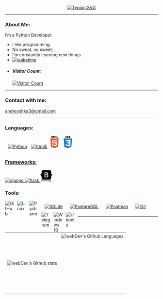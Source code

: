 <p align="center">
  <a href="#">
    <img src="https://readme-typing-svg.herokuapp.com?font=Daring&weight=500&size=28&duration=4000&pause=1000&color=5b92e5&center=true&vCenter=true&width=580&lines=Welcome+to+my+GitHub+profile.;" alt="Typing SVG">
  </a>
</p>

---

### About Me:
I’m a Python Developer.

- I like programming;
- No sweat, no sweet;
- I’m constantly learning new things.
- <a href="https://wakatime.com/@1ac21f63-cdd6-4e52-b7ff-e8f5ac6a22d4">
    <img src="https://wakatime.com/badge/user/1ac21f63-cdd6-4e52-b7ff-e8f5ac6a22d4.svg" alt="wakatime">
  </a>
- ##### Visitor Count:
  <a href="https://profile-counter.glitch.me/electr0n4ik/count.svg">
    <img src="https://profile-counter.glitch.me/electr0n4ik/count.svg" alt="Visitor Count">
  </a>
  
---

### Contact with me:
[andreyshka3@gmail.com](andreyshka3@gmail.com)

---

### Languages:

<a href="https://www.python.org/" target="_blank" rel="noreferrer"><img style="margin: 10px" src="https://profilinator.rishav.dev/skills-assets/python-original.svg" alt="Python" height="50"/></a>
<a href="https://www.w3schools.com/sql/" target="_blank" rel="noreferrer"><img src="https://i.ibb.co/5Gzd6WC/pngwing-com.png" alt="html5" width="40" height="40"/></a>
<a href="https://www.w3.org/html/" target="_blank" rel="noreferrer"><img src="https://raw.githubusercontent.com/devicons/devicon/master/icons/html5/html5-original-wordmark.svg" alt="html5" width="40" height="40"/></a>
<a href="https://www.w3schools.com/css/" target="_blank" rel="noreferrer"> <img src="https://raw.githubusercontent.com/devicons/devicon/master/icons/css3/css3-original-wordmark.svg" alt="css3" width="40" height="40"/>

### Frameworks:

<a href="https://www.djangoproject.com/" target="_blank" rel="noreferrer">
  <img src="https://cdn.worldvectorlogo.com/logos/django.svg" alt="django" width="40" height="40"/>
</a>
<a href="https://flask.palletsprojects.com/" target="_blank" rel="noreferrer">
  <img src="https://ih1.redbubble.net/image.2488655049.9084/st,small,507x507-pad,600x600,f8f8f8.jpg" alt="flask"
       width="40" height="40"/>
<a href="https://getbootstrap.com" target="_blank" rel="noreferrer">
  <img src="https://raw.githubusercontent.com/devicons/devicon/master/icons/bootstrap/bootstrap-plain-wordmark.svg"
       alt="bootstrap" width="40" height="40"/>
 </a>

### Tools:

<a href="https://https://www.sqlite.org/index.html/" target="_blank"><img style="margin: 10px" src="https://www.sqlite.org/images/sqlite370_banner.gif" alt="SQLite" height="50" /></a>
<a href="https://www.postgresql.org/" target="_blank"><img style="margin: 10px" src="https://www.vectorlogo.zone/logos/postgresql/postgresql-vertical.svg" alt="PostgreSQL" height="50" /></a>
<a href="https://www.postman.com/" target="_blank"><img style="margin: 10px" src="https://lh3.googleusercontent.com/v_bN4wSYKVT8ZX4y7SqTxfD-eFtfL4Df5puacRU3wDu9JX9kNM9OK3XmplVuJK4q-yhr-r0d-3z3shp8GVc0iYY1=w128-h128-e365-rj-sc0x00ffffff" alt="Postman" height="50" /></a>
<a href="https://github.com/" target="_blank"><img style="margin: 10px" src="https://profilinator.rishav.dev/skills-assets/git-scm-icon.svg" alt="Git" height="50" /></a>
<a>
<img align="left" alt="GitHub" width="30px" style="padding-right:10px;" src="https://devicons.railway.app/i/github-dark.svg" />
<img align="left" alt="Linux" width="30px" style="padding-right:10px;" src="https://cdn.jsdelivr.net/gh/devicons/devicon/icons/linux/linux-original.svg" />
<img align="left" alt="Pycharm" width="30px" style="padding-right:10px;" src="https://cdn.jsdelivr.net/gh/devicons/devicon/icons/pycharm/pycharm-original.svg" />
<img align="left" alt="Telegram" width="30px" style="padding-right:10px;" src="https://devicons.railway.app/i/telegram.svg" />
<img align="left" alt="Windows 10" width="30px" style="padding-right:10px;" src="https://devicons.railway.app/i/windows10.svg" />
<img align="left" alt="Ubuntu" width="30px" style="padding-right:10px;" src="https://devicons.railway.app/i/ubuntu.svg" />
</a>

---

<table style="border:None; border-collapse:collapse; border-spacing:0;">
    <tr>
        <td>
            <img align="left" src="https://github-readme-streak-stats.herokuapp.com/?user=electr0n4ik&theme=vision-friendly-dark" alt="webDev's Github stats" />
        </td>
        <td>
            <img height="195px" align="right" alt="webDev's Github Languages" src="https://github-readme-stats-eight-theta.vercel.app/api/top-langs/?username=electr0n4ik&theme=vision-friendly-dark&layout=compact" />
        </td>
    </tr>
</table>
